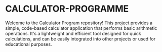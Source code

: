 # CALCULATOR-PROGRAMME
 Welcome to the Calculator Program repository! This project provides a simple, code-based calculator application that performs basic arithmetic operations. It's a lightweight and efficient tool designed for quick calculations, and can be easily integrated into other projects or used for educational purposes.
